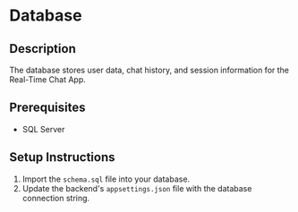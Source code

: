 # Database

## Description
The database stores user data, chat history, and session information for the Real-Time Chat App.

## Prerequisites
- SQL Server

## Setup Instructions
1. Import the `schema.sql` file into your database.
2. Update the backend's `appsettings.json` file with the database connection string.
